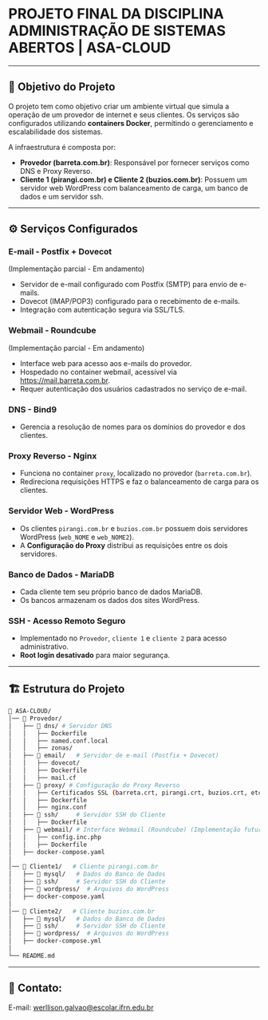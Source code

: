 # PROJETO FINAL DA DISCIPLINA ADMINISTRAÇÃO DE SISTEMAS ABERTOS | ASA-CLOUD

---

## 📌 **Objetivo do Projeto**
O projeto tem como objetivo criar um ambiente virtual que simula a operação de um provedor de internet e seus clientes. Os serviços são configurados utilizando **containers Docker**, permitindo o gerenciamento e escalabilidade dos sistemas.

A infraestrutura é composta por:
- **Provedor (barreta.com.br)**: Responsável por fornecer serviços como DNS e Proxy Reverso.
- **Cliente 1 (pirangi.com.br) e Cliente 2 (buzios.com.br)**: Possuem um servidor web WordPress com balanceamento de carga, um banco de dados e um servidor ssh.

---

## ⚙️ **Serviços Configurados**

### **E-mail - Postfix + Dovecot**

(Implementação parcial - Em andamento)

- Servidor de e-mail configurado com Postfix (SMTP) para envio de e-mails.
- Dovecot (IMAP/POP3) configurado para o recebimento de e-mails.
- Integração com autenticação segura via SSL/TLS.

### **Webmail - Roundcube**

(Implementação parcial - Em andamento)

- Interface web para acesso aos e-mails do provedor.
- Hospedado no container webmail, acessível via https://mail.barreta.com.br.
- Requer autenticação dos usuários cadastrados no serviço de e-mail.

### **DNS - Bind9**
- Gerencia a resolução de nomes para os domínios do provedor e dos clientes.

### **Proxy Reverso - Nginx**
- Funciona no container `proxy`, localizado no provedor (`barreta.com.br`).
- Redireciona requisições HTTPS e faz o balanceamento de carga para os clientes.

### **Servidor Web - WordPress**
- Os clientes `pirangi.com.br` e `buzios.com.br` possuem dois servidores WordPress (`web_NOME` e `web_NOME2`).
- A **Configuração do Proxy** distribui as requisições entre os dois servidores.

### **Banco de Dados - MariaDB**
- Cada cliente tem seu próprio banco de dados MariaDB.
- Os bancos armazenam os dados dos sites WordPress.

### **SSH - Acesso Remoto Seguro**
- Implementado no `Provedor`, `cliente 1` e `cliente 2` para acesso administrativo.
- **Root login desativado** para maior segurança.

---

## 🏗️ **Estrutura do Projeto**
```bash
📂 ASA-CLOUD/
│── 📂 Provedor/
│   ├── 📂 dns/ # Servidor DNS
│   │   ├── Dockerfile
│   │   ├── named.conf.local
│   │   ├── zonas/
│   ├── 📂 email/   # Servidor de e-mail (Postfix + Dovecot)
│   │   ├── dovecot/
│   │   ├── Dockerfile
│   │   ├── mail.cf
│   ├── 📂 proxy/ # Configuração do Proxy Reverso
│   │   ├── Certificados SSL (barreta.crt, pirangi.crt, buzios.crt, etc.)
│   │   ├── Dockerfile
│   │   ├── nginx.conf
│   ├── 📂 ssh/     # Servidor SSH do Cliente
│   │   ├── Dockerfile
│   ├── 📂 webmail/ # Interface Webmail (Roundcube) (Implementação futura)
│   │   ├── config.inc.php
│   │   ├── Dockerfile
│   ├── docker-compose.yaml
│
│── 📂 Cliente1/   # Cliente pirangi.com.br
│   ├── 📂 mysql/   # Dados do Banco de Dados
│   ├── 📂 ssh/     # Servidor SSH do Cliente
│   ├── 📂 wordpress/  # Arquivos do WordPress
│   ├── docker-compose.yaml
│
│── 📂 Cliente2/   # Cliente buzios.com.br
│   ├── 📂 mysql/   # Dados do Banco de Dados
│   ├── 📂 ssh/     # Servidor SSH do Cliente
│   ├── 📂 wordpress/  # Arquivos do WordPress
│   ├── docker-compose.yml
│
└── README.md
```
---
## 📧 Contato:
E-mail: werllison.galvao@escolar.ifrn.edu.br